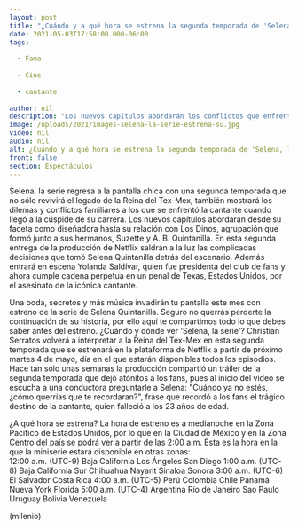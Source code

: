 ```yaml
---
layout: post
title: "¿Cuándo y a qué hora se estrena la segunda temporada de 'Selena, la serie'?"
date: 2021-05-03T17:58:00.000-06:00
tags:
  
  - Fama
  
  - Cine
  
  - cantante
  
author: nil
description: "Los nuevos capítulos abordarán los conflictos que enfrentó la 'Reina del Tex-Mex' tras llegar a la cúspide de su carrera y cómo entró Yolanda Saldívar a la vida de cantante. "
image: /uploads/2021/images-selena-la-serie-estrena-su.jpg
video: nil
audio: nil
alt: ¿Cuándo y a qué hora se estrena la segunda temporada de 'Selena, la serie'?
front: false
section: Espectáculos
---
```


Selena, la serie regresa a la pantalla chica con una segunda temporada que no sólo revivirá el legado de la Reina del Tex-Mex, también mostrará los dilemas y conflictos familiares a los que se enfrentó la cantante cuando llegó a la cúspide de su carrera. Los nuevos capítulos abordarán desde su faceta como diseñadora hasta su relación con Los Dinos, agrupación que formó junto a sus hermanos, Suzette y A. B. Quintanilla. En esta segunda entrega de la producción de Netflix saldrán a la luz las complicadas decisiones que tomó Selena Quintanilla detrás del escenario. Además entrará en escena Yolanda Saldívar, quien fue presidenta del club de fans y ahora cumple cadena perpetua en un penal de Texas, Estados Unidos, por el asesinato de la icónica cantante.  

Una boda, secretos y más música invadirán tu pantalla este mes con estreno de la serie de Selena Quintanilla. Seguro no querrás perderte la continuación de su historia, por ello aquí te compartimos todo lo que debes saber antes del estreno.  ¿Cuándo y dónde ver 'Selena, la serie'? Christian Serratos volverá a interpretar a la Reina del Tex-Mex en esta segunda temporada que se estrenará en la plataforma de Netflix a partir de próximo martes 4 de mayo, día en el que estarán disponibles todos los episodios.  
Hace tan sólo unas semanas la producción compartió un tráiler de la segunda temporada que dejó atónitos a los fans, pues al inicio del video se escucha a una conductora preguntarle a Selena: "Cuándo ya no estés, ¿cómo querrías que te recordaran?", frase que recordó a los fans el trágico destino de la cantante, quien falleció a los 23 años de edad.  

¿A qué hora se estrena?  La hora de estreno es a medianoche en la Zona Pacífico de Estados Unidos, por lo que en la Ciudad de México y en la Zona Centro del país se podrá ver a partir de las 2:00 a.m. Ésta es la hora en la que la miniserie estará disponible en otras zonas:  
12:00 a.m. (UTC-9) Baja California Los Ángeles San Diego 1:00 a.m. (UTC-8) Baja California Sur Chihuahua Nayarit Sinaloa Sonora   3:00 a.m. (UTC-6) El Salvador Costa Rica 
4:00 a.m. (UTC-5) Perú Colombia Chile Panamá Nueva York Florida 5:00 a.m. (UTC-4) Argentina Río de Janeiro Sao Paulo Uruguay Bolivia Venezuela  


(milenio)